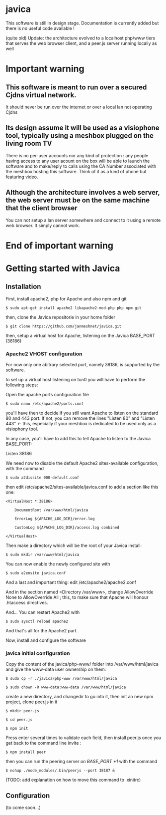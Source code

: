 # javica
This software is still in design stage. Documentation is currently added but there is *no* useful code available !

(quite old) Update: the architecture evolved to a localhost php/www tiers that serves the web browser client, and a peer.js server running locally as well





# Important warning
## This software is meant to run over a secured Cjdns virtual network. 
It should never be run over the internet or over a local lan not operating Cjdns
## Its design assume it will be used as a visiophone tool, typically using a meshbox plugged on the living room TV
There is no per-user accounts nor any kind of protection : any people having access to any user acount on the box will be able to launch the software and to make/reply to calls using the CA Number associated with the meshbox hosting this software. 
Think of it as a kind of phone but featuring video. 
## Although the architecture involves a web server, the web server must be on the same machine that the client browser
You can not setup a lan server somewhere and connect to it using a remote web browser. It simply cannot work. 
# End of important warning
          
# Getting started with Javica          
          
## Installation 

First, install apache2, php for Apache and also npm and git

	$ sudo apt-get install apache2 libapache2-mod-php php npm git

then, clone the Javica repositorie in your home folder

	$ git clone https://github.com/janmeshnet/javica.git

then, setup a virtual host for Apache, listening on the Javica BASE_PORT (38186)

### Apache2 VHOST configuration

For now only one abitrary selected port, namely 38186, is supported by the software. 

to set up a virtual host listening on tun0 you will have to perform the following steps: 

Open the apache ports configuration file

	$ sudo nano /etc/apache2/ports.conf

you'll have then to decide if you still want Apache to listen on the standard 80 and 443 port. If not, you can remove the lines "Listen 80" and "Listen 443" <- this, especially if your meshbox is dedicated to be used only as a visiophony tool. 

In any case, you'll have to add this to tell Apache to listen to the Javica BASE_PORT:


 Listen 38186
 
 
We need now to disable the default Apache2 sites-available configuration, with the command

	$ sudo a2dissite 000-default.conf 
 
then edit /etc/apache2/sites-available/javica.conf to add a section like this one: 
 
 
	<VirtualHost *:38186>

		DocumentRoot /var/www/html/javica
		
        ErrorLog ${APACHE_LOG_DIR}/error.log
        
        CustomLog ${APACHE_LOG_DIR}/access.log combined
        
	</VirtualHost>


Then make a directory which will be the root of your Javica install: 

	$ sudo mkdir /var/www/html/javica 

You can now enable the newly configured site with

	$ sudo a2ensite javica.conf

And a last and important thing: edit /etc/apache2/apache2.conf

And in the section named <Directory /var/www>, change AllowOverride None to AllowOverride All ; this, to make sure that Apache will honour .htaccess directives. 


And... You can restart Apache2 with 

	$ sudo sysctl reload apache2

And that's all for the Apache2 part. 


Now, install and configure the software

### javica initial configuration

 
Copy the content of the javica/php-www/ folder into /var/www/html/javica and give the www-data user ownership on them: 

	$ sudo cp -r ./javica/php-www /var/www/html/javica

	$ sudo chown -R www-data:www-data /var/www/html/javica

create a new directory, and changedir to go into it, then init an new npm project, clone peer.js in it

	$ mkdir peer.js

	$ cd peer.js

	$ npm init

Press enter several times to validate each field, then install peer.js once you get back to the command line invite : 

	$ npm install peer

then you can run the peering server *on BASE_PORT +1* with the command

	$ nohup ./node_modules/.bin/peerjs --port 38187 &

(TODO: add explanation on how to move this command to .xinitrc)

## Configuration

(to come soon...)

